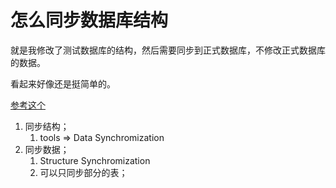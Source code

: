 # 怎么同步数据库结构

就是我修改了测试数据库的结构，然后需要同步到正式数据库，不修改正式数据库的数据。

看起来好像还是挺简单的。

[参考这个](https://blog.csdn.net/qq_23009105/article/details/84503209)

1. 同步结构；
   1. tools => Data Synchromization
2. 同步数据；
   1. Structure Synchromization
   2. 可以只同步部分的表；

